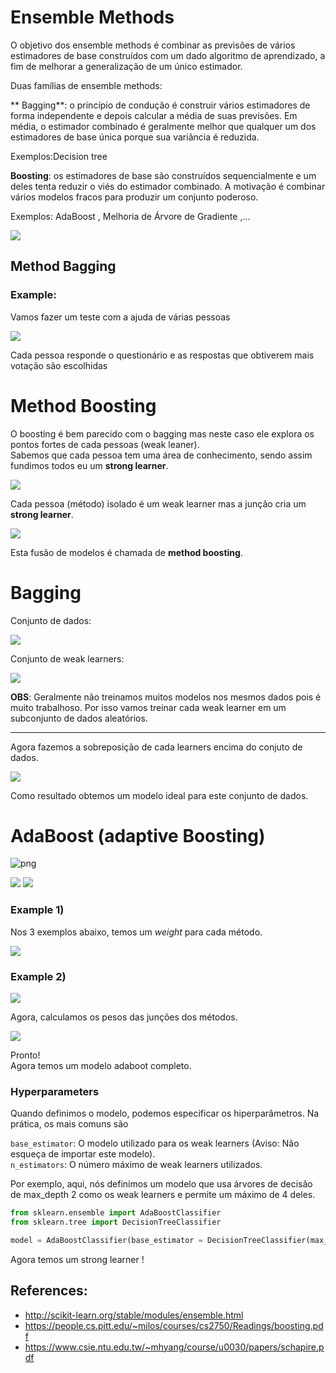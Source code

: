 
# Ensemble Methods

O objetivo dos ensemble methods é combinar as previsões de vários estimadores de base construídos com um dado algoritmo de aprendizado, a fim de melhorar a generalização de um único estimador.

Duas famílias de ensemble methods:

** Bagging**: o princípio de condução é construir vários estimadores de forma independente e depois calcular a média de suas previsões. Em média, o estimador combinado é geralmente melhor que qualquer um dos estimadores de base única porque sua variância é reduzida.

Exemplos:Decision tree

**Boosting**: os estimadores de base são construídos sequencialmente e um deles tenta reduzir o viés do estimador combinado. A motivação é combinar vários modelos fracos para produzir um conjunto poderoso.

Exemplos: AdaBoost , Melhoria de Árvore de Gradiente ,…

<img src="images/output_2_0.png" />

## Method Bagging

### Example:
Vamos fazer um teste com a ajuda de várias pessoas

<img src="images/output_5_0.png" />

Cada pessoa responde o questionário e as respostas que obtiverem mais votação são escolhidas

# Method Boosting
O boosting é bem parecido com o bagging mas neste caso ele explora os pontos fortes de cada pessoas (weak leaner).<br/>
Sabemos que cada pessoa tem uma área de conhecimento, sendo assim fundimos todos eu um **strong learner**.

<img src="images/output_8_0.png" />

Cada pessoa (método) isolado é um weak learner mas a junção cria um **strong learner**.

<img src="images/output_10_0.png" />

Esta fusão de modelos é chamada de **method boosting**.

# Bagging

Conjunto de dados:

<img src="images/output_14_0.png" />

Conjunto de weak learners:

<img src="images/output_16_0.png" />

**OBS**: Geralmente não treinamos muitos modelos nos mesmos dados pois é muito trabalhoso. Por isso vamos treinar cada weak learner em um subconjunto de dados aleatórios.

---
Agora fazemos a sobreposição de cada learners encima do conjuto de dados.

<img src="images/output_19_0.png" />

Como resultado obtemos um modelo ideal para este conjunto de dados.

# AdaBoost (adaptive Boosting)

![png](images/adaboost_ex.png)

<img src="images/output_23_0.png" />

<img src="images/output_24_0.png" />

### Example 1)
Nos 3 exemplos abaixo, temos um _weight_ para cada método.

<img src="images/output_28_0.png" />

### Example 2)

<img src="images/output_30_0.png" />

Agora, calculamos os pesos das junções dos métodos.

<img src="images/output_31_0.png" />

Pronto!<br/>
Agora temos um modelo adaboot completo.

### Hyperparameters

Quando definimos o modelo, podemos especificar os hiperparâmetros. Na prática, os mais comuns são

`base_estimator`: O modelo utilizado para os weak learners (Aviso: Não esqueça de importar este modelo).<br/>
`n_estimators`: O número máximo de weak learners utilizados.

Por exemplo, aqui, nós definimos um modelo que usa árvores de decisão de max_depth 2 como os weak learners e permite um máximo de 4 deles.


```python
from sklearn.ensemble import AdaBoostClassifier
from sklearn.tree import DecisionTreeClassifier

model = AdaBoostClassifier(base_estimator = DecisionTreeClassifier(max_depth=2), n_estimators = 4)
```

Agora temos um strong learner !

## References:

- http://scikit-learn.org/stable/modules/ensemble.html
- https://people.cs.pitt.edu/~milos/courses/cs2750/Readings/boosting.pdf
- https://www.csie.ntu.edu.tw/~mhyang/course/u0030/papers/schapire.pdf
